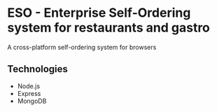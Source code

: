 # ESO - Enterprise Self-Ordering system for restaurants and gastro
A cross-platform self-ordering system for browsers

## Technologies
- Node.js
- Express
- MongoDB

